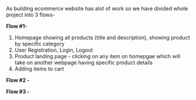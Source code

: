 As building ecommerce website has alot of work so we have divided 
whole project into 3 flows-

**Flow #1-**
1. Homepage showing all products (title and description), showing product by specific category
2. User Registration, Login, Logout
3. Product landing page - clicking on any item on homepgae which will take on another webpage 
having specific product details
4. Adding items to cart    
 
**Flow #2 -**

**Flow #3 -**